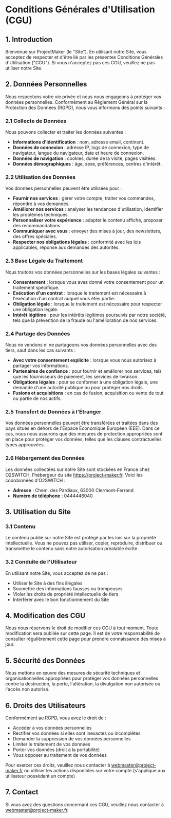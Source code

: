 # Conditions Générales d'Utilisation (CGU)

## 1. Introduction

Bienvenue sur ProjectMaker (le "Site"). En utilisant notre Site, vous acceptez de respecter et d'être lié par les présentes Conditions Générales d'Utilisation ("CGU"). Si vous n'acceptez pas ces CGU, veuillez ne pas utiliser notre Site.

## 2. Données Personnelles

Nous respectons votre vie privée et nous nous engageons à protéger vos données personnelles. Conformément au Règlement Général sur la Protection des Données (RGPD), nous vous informons des points suivants :

### 2.1 Collecte de Données

Nous pouvons collecter et traiter les données suivantes :
- **Informations d'identification** : nom, adresse email, continent.
- **Données de connexion** : adresse IP, logs de connexion, type de navigateur, langue du navigateur, date et heure de connexion.
- **Données de navigation** : cookies, durée de la visite, pages visitées.
- **Données démographiques** : âge, sexe, préférences, centres d'intérêt.

### 2.2 Utilisation des Données

Vos données personnelles peuvent être utilisées pour :
- **Fournir nos services** : gérer votre compte, traiter vos commandes, répondre à vos demandes.
- **Améliorer nos services** : analyser les tendances d'utilisation, identifier les problèmes techniques.
- **Personnaliser votre expérience** : adapter le contenu affiché, proposer des recommandations.
- **Communiquer avec vous** : envoyer des mises à jour, des newsletters, des offres spéciales.
- **Respecter nos obligations légales** : conformité avec les lois applicables, réponse aux demandes des autorités.

### 2.3 Base Légale du Traitement

Nous traitons vos données personnelles sur les bases légales suivantes :
- **Consentement** : lorsque vous avez donné votre consentement pour un traitement spécifique.
- **Exécution d'un contrat** : lorsque le traitement est nécessaire à l'exécution d'un contrat auquel vous êtes partie.
- **Obligation légale** : lorsque le traitement est nécessaire pour respecter une obligation légale.
- **Intérêt légitime** : pour les intérêts légitimes poursuivis par notre société, tels que la prévention de la fraude ou l'amélioration de nos services.

### 2.4 Partage des Données

Nous ne vendons ni ne partageons vos données personnelles avec des tiers, sauf dans les cas suivants :
- **Avec votre consentement explicite** : lorsque vous nous autorisez à partager vos informations.
- **Partenaires de confiance** : pour fournir et améliorer nos services, tels que les fournisseurs de paiement, les services de livraison.
- **Obligations légales** : pour se conformer à une obligation légale, une demande d'une autorité publique ou pour protéger nos droits.
- **Fusions et acquisitions** : en cas de fusion, acquisition ou vente de tout ou partie de nos actifs.

### 2.5 Transfert de Données à l'Étranger

Vos données personnelles peuvent être transférées et traitées dans des pays situés en dehors de l'Espace Économique Européen (EEE). Dans ce cas, nous nous assurons que des mesures de protection appropriées sont en place pour protéger vos données, telles que les clauses contractuelles types approuvées.

### 2.6 Hébergement des Données

Les données collectées sur notre Site sont stockées en France chez O2SWITCH, l'hébergeur du site https://project-maker.fr. Voici les coordonnées d'O2SWITCH :
- **Adresse** : Chem. des Pardiaux, 63000 Clermont-Ferrand
- **Numéro de téléphone** : 0444446040

## 3. Utilisation du Site

### 3.1 Contenu

Le contenu publié sur notre Site est protégé par les lois sur la propriété intellectuelle. Vous ne pouvez pas utiliser, copier, reproduire, distribuer ou transmettre le contenu sans notre autorisation préalable écrite.

### 3.2 Conduite de l'Utilisateur

En utilisant notre Site, vous acceptez de ne pas :
- Utiliser le Site à des fins illégales
- Soumettre des informations fausses ou trompeuses
- Violer les droits de propriété intellectuelle de tiers
- Interférer avec le bon fonctionnement du Site

## 4. Modification des CGU

Nous nous réservons le droit de modifier ces CGU à tout moment. Toute modification sera publiée sur cette page. Il est de votre responsabilité de consulter régulièrement cette page pour prendre connaissance des mises à jour.

## 5. Sécurité des Données

Nous mettons en œuvre des mesures de sécurité techniques et organisationnelles appropriées pour protéger vos données personnelles contre la destruction, la perte, l'altération, la divulgation non autorisée ou l'accès non autorisé.

## 6. Droits des Utilisateurs

Conformément au RGPD, vous avez le droit de :
- Accéder à vos données personnelles
- Rectifier vos données si elles sont inexactes ou incomplètes
- Demander la suppression de vos données personnelles
- Limiter le traitement de vos données
- Porter vos données (droit à la portabilité)
- Vous opposer au traitement de vos données

Pour exercer ces droits, veuillez nous contacter à webmaster@project-maker.fr ou utiliser les actions disponibles sur votre compte (s'applique aux utilisateur possèdant un compte)

## 7. Contact

Si vous avez des questions concernant ces CGU, veuillez nous contacter à webmaster@project-maker.fr.
